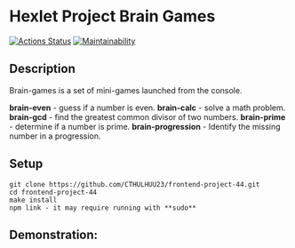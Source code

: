 # Hexlet Project Brain Games

[![Actions Status](https://github.com/CTHULHUU23/frontend-project-44/actions/workflows/hexlet-check.yml/badge.svg)](https://github.com/CTHULHUU23/frontend-project-44/actions)
[![Maintainability](https://api.codeclimate.com/v1/badges/a7a28aad8fb6c086d6be/maintainability)](https://codeclimate.com/github/CTHULHUU23/frontend-project-44/maintainability)

## Description

Brain-games is a set of mini-games launched from the console.

**brain-even** - guess if a number is even.
**brain-calc** - solve a math problem.
**brain-gcd** - find the greatest common divisor of two numbers.
**brain-prime** - determine if a number is prime.
**brain-progression** - Identify the missing number in a progression.
 
## Setup
```
git clone https://github.com/CTHULHUU23/frontend-project-44.git
cd frontend-project-44
make install
npm link - it may require running with **sudo**
```
## Demonstration:


